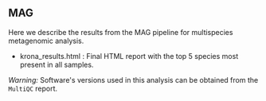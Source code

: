## MAG
Here we describe the results from the MAG pipeline for multispecies metagenomic analysis.

* krona_results.html​ : Final HTML report with the top 5 species most present in all samples.

*Warning:* Software's versions used in this analysis can be obtained from the  `MultiQC` report.
